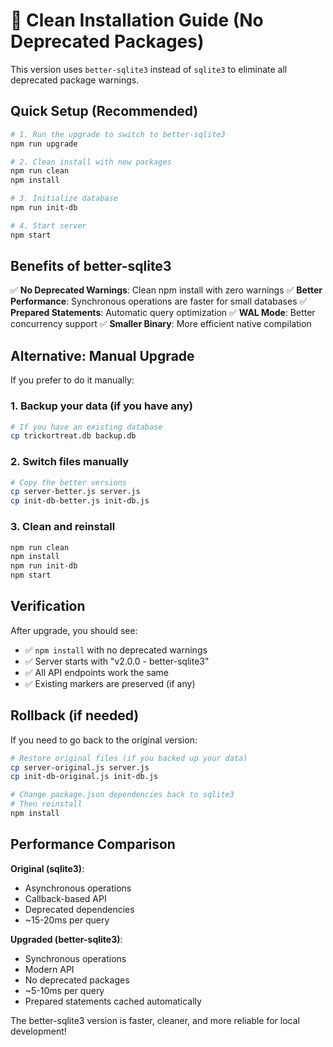 # 🚀 Clean Installation Guide (No Deprecated Packages)

This version uses `better-sqlite3` instead of `sqlite3` to eliminate all deprecated package warnings.

## Quick Setup (Recommended)

```bash
# 1. Run the upgrade to switch to better-sqlite3
npm run upgrade

# 2. Clean install with new packages
npm run clean
npm install

# 3. Initialize database
npm run init-db

# 4. Start server
npm start
```

## Benefits of better-sqlite3

✅ **No Deprecated Warnings**: Clean npm install with zero warnings
✅ **Better Performance**: Synchronous operations are faster for small databases
✅ **Prepared Statements**: Automatic query optimization
✅ **WAL Mode**: Better concurrency support
✅ **Smaller Binary**: More efficient native compilation

## Alternative: Manual Upgrade

If you prefer to do it manually:

### 1. Backup your data (if you have any)
```bash
# If you have an existing database
cp trickortreat.db backup.db
```

### 2. Switch files manually
```bash
# Copy the better versions
cp server-better.js server.js
cp init-db-better.js init-db.js
```

### 3. Clean and reinstall
```bash
npm run clean
npm install
npm run init-db
npm start
```

## Verification

After upgrade, you should see:
- ✅ `npm install` with no deprecated warnings
- ✅ Server starts with "v2.0.0 - better-sqlite3"
- ✅ All API endpoints work the same
- ✅ Existing markers are preserved (if any)

## Rollback (if needed)

If you need to go back to the original version:

```bash
# Restore original files (if you backed up your data)
cp server-original.js server.js
cp init-db-original.js init-db.js

# Change package.json dependencies back to sqlite3
# Then reinstall
npm install
```

## Performance Comparison

**Original (sqlite3)**:
- Asynchronous operations
- Callback-based API
- Deprecated dependencies
- ~15-20ms per query

**Upgraded (better-sqlite3)**:
- Synchronous operations  
- Modern API
- No deprecated packages
- ~5-10ms per query
- Prepared statements cached automatically

The better-sqlite3 version is faster, cleaner, and more reliable for local development!